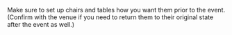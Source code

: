 Make sure to set up chairs and tables how you want them prior to the event. (Confirm with the venue if you need to return them to their original state after the event as well.)
